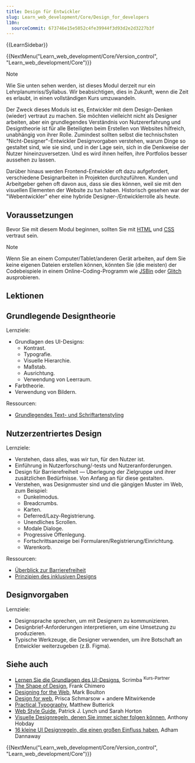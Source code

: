 ```yaml
---
title: Design für Entwickler
slug: Learn_web_development/Core/Design_for_developers
l10n:
  sourceCommit: 673746e15e5052c4fe39944f3d93d2e2d3227b3f
---
```


{{LearnSidebar}}

{{NextMenu("Learn_web_development/Core/Version_control", "Learn_web_development/Core")}}

> [!NOTE]
> Wie Sie unten sehen werden, ist dieses Modul derzeit nur ein Lehrplanumriss/Syllabus. Wir beabsichtigen, dies in Zukunft, wenn die Zeit es erlaubt, in einen vollständigen Kurs umzuwandeln.

Der Zweck dieses Moduls ist es, Entwickler mit dem Design-Denken (wieder) vertraut zu machen. Sie möchten vielleicht nicht als Designer arbeiten, aber ein grundlegendes Verständnis von Nutzererfahrung und Designtheorie ist für alle Beteiligten beim Erstellen von Websites hilfreich, unabhängig von ihrer Rolle. Zumindest sollten selbst die technischsten "Nicht-Designer"-Entwickler Designvorgaben verstehen, warum Dinge so gestaltet sind, wie sie sind, und in der Lage sein, sich in die Denkweise der Nutzer hineinzuversetzen. Und es wird ihnen helfen, ihre Portfolios besser aussehen zu lassen.

Darüber hinaus werden Frontend-Entwickler oft dazu aufgefordert, verschiedene Designarbeiten in Projekten durchzuführen. Kunden und Arbeitgeber gehen oft davon aus, dass sie dies können, weil sie mit den visuellen Elementen der Website zu tun haben. Historisch gesehen war der "Webentwickler" eher eine hybride Designer-/Entwicklerrolle als heute.

## Voraussetzungen

Bevor Sie mit diesem Modul beginnen, sollten Sie mit [HTML](/de/docs/Learn_web_development/Core/Structuring_content) und [CSS](/de/docs/Learn_web_development/Core/Styling_basics) vertraut sein.

> [!NOTE]
> Wenn Sie an einem Computer/Tablet/anderen Gerät arbeiten, auf dem Sie keine eigenen Dateien erstellen können, könnten Sie (die meisten) der Codebeispiele in einem Online-Coding-Programm wie [JSBin](https://jsbin.com/) oder [Glitch](https://glitch.com/) ausprobieren.

## Lektionen

## Grundlegende Designtheorie

Lernziele:

- Grundlagen des UI-Designs:
  - Kontrast.
  - Typografie.
  - Visuelle Hierarchie.
  - Maßstab.
  - Ausrichtung.
  - Verwendung von Leerraum.
- Farbtheorie.
- Verwendung von Bildern.

Ressourcen:

- [Grundlegendes Text- und Schriftartenstyling](/de/docs/Learn_web_development/Core/Text_styling/Fundamentals)

## Nutzerzentriertes Design

Lernziele:

- Verstehen, dass alles, was wir tun, für den Nutzer ist.
- Einführung in Nutzerforschung/-tests und Nutzeranforderungen.
- Design für Barrierefreiheit — Überlegung der Zielgruppe und ihrer zusätzlichen Bedürfnisse. Von Anfang an für diese gestalten.
- Verstehen, was Designmuster sind und die gängigen Muster im Web, zum Beispiel:
  - Dunkelmodus.
  - Breadcrumbs.
  - Karten.
  - Deferred/Lazy-Registrierung.
  - Unendliches Scrollen.
  - Modale Dialoge.
  - Progressive Offenlegung.
  - Fortschrittsanzeige bei Formularen/Registrierung/Einrichtung.
  - Warenkorb.

Ressourcen:

- [Überblick zur Barrierefreiheit](/de/docs/Learn_web_development/Core/Accessibility)
- [Prinzipien des inklusiven Designs](https://inclusivedesignprinciples.info/)

## Designvorgaben

Lernziele:

- Designsprache sprechen, um mit Designern zu kommunizieren.
- Designbrief-Anforderungen interpretieren, um eine Umsetzung zu produzieren.
- Typische Werkzeuge, die Designer verwenden, um ihre Botschaft an Entwickler weiterzugeben (z.B. Figma).

## Siehe auch

- [Lernen Sie die Grundlagen des UI-Designs](https://scrimba.com/learn/design?via=mdn), Scrimba <sup>Kurs-Partner</sup>
- [The Shape of Design](https://shapeofdesignbook.com/chapters/00-introduction/), Frank Chimero
- [Designing for the Web](https://designingfortheweb.co.uk/), Mark Boulton
- [Design for web](https://designforweb.org/), Prisca Schmarsow + andere Mitwirkende
- [Practical Typography](https://practicaltypography.com/), Matthew Butterick
- [Web Style Guide](https://webstyleguide.com/), Patrick J. Lynch und Sarah Horton
- [Visuelle Designregeln, denen Sie immer sicher folgen können](https://anthonyhobday.com/sideprojects/saferules/), Anthony Hobday
- [16 kleine UI Designregeln, die einen großen Einfluss haben](https://www.adhamdannaway.com/blog/ui-design/ui-design-tips), Adham Dannaway

{{NextMenu("Learn_web_development/Core/Version_control", "Learn_web_development/Core")}}
